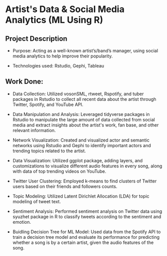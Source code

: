 # Artist's Data & Social Media Analytics (ML Using R)

## Project Description

- Purpose: Acting as a well-known artist’s/band’s manager, using social media analytics to help improve their popularity.

- Technologies used: Rstudio, Gephi, Tableau

## Work Done:

- Data Collection: Utilized vosonSML, rtweet, Rspotify, and tuber packages in Rstudio to collect all recent data about the artist through Twitter, Spotify, and YouTube API.

- Data Manipulation and Analysis: Leveraged tidyverse packages in Rstudio to manipulate the large amount of data collected from social media and extract insights about the artist's work, fan base, and other relevant information.

- Network Visualization: Created and visualized actor and semantic networks using Rstudio and Gephi to identify important actors and trending topics related to the artist.

- Data Visualization: Utilized ggplot package, adding layers, and customizations to visualize different audio features in every song, along with data of top trending videos on YouTube.

- Twitter User Clustering: Employed k-means to find clusters of Twitter users based on their friends and followers counts.

- Topic Modeling: Utilized Latent Dirichlet Allocation (LDA) for topic modeling of tweet text.

- Sentiment Analysis: Performed sentiment analysis on Twitter data using syuzhet package in R to classify tweets according to the sentiment and emotion.

- Buidling Decision Tree for ML Model: Used data from the Spotify API to train a decision tree model and evaluate its performance for predicting whether a song is by a certain artist, given the audio features of the song.
